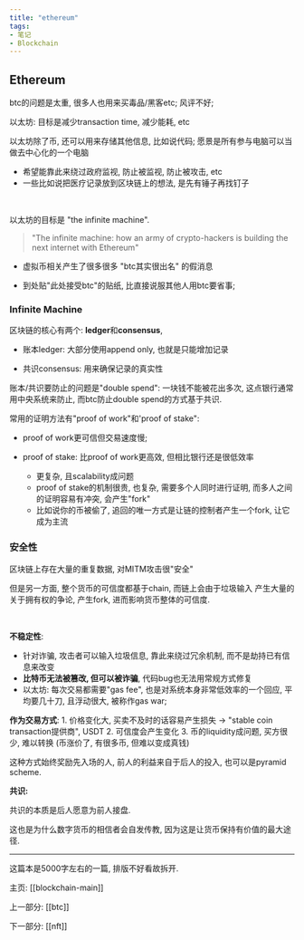 ```yaml
---
title: "ethereum"
tags:
- 笔记
- Blockchain
---
```


## Ethereum

btc的问题是太重, 很多人也用来买毒品/黑客etc; 风评不好;

以太坊: 目标是减少transaction time, 减少能耗, etc

以太坊除了币, 还可以用来存储其他信息, 比如说代码; 愿景是所有参与电脑可以当做去中心化的一个电脑
- 希望能靠此来绕过政府监视, 防止被监视, 防止被攻击, etc
- 一些比如说把医疗记录放到区块链上的想法, 是先有锤子再找钉子

<br>

以太坊的目标是 "the infinite machine".

>"The infinite machine: how an army of crypto-hackers is building the next internet with Ethereum"

- 虚拟币相关产生了很多很多 "btc其实很出名" 的假消息

- 到处贴"此处接受btc"的贴纸, 比直接说服其他人用btc要省事; 



### Infinite Machine

区块链的核心有两个: **ledger**和**consensus**, 

- 账本ledger: 大部分使用append only, 也就是只能增加记录

- 共识consensus: 用来确保记录的真实性

账本/共识要防止的问题是"double spend": 一块钱不能被花出多次, 这点银行通常用中央系统来防止, 而btc防止double spend的方式基于共识.

常用的证明方法有"proof of work"和'proof of stake":

- proof of work更可信但交易速度慢; 

- proof of stake: 比proof of work更高效, 但相比银行还是很低效率
	- 更复杂, 且scalability成问题
	- proof of stake的机制很贵, 也复杂, 需要多个人同时进行证明, 而多人之间的证明容易有冲突, 会产生"fork"
	- 比如说你的币被偷了, 追回的唯一方式是让链的控制者产生一个fork, 让它成为主流



### 安全性

区块链上存在大量的重复数据, 对MITM攻击很"安全"

但是另一方面, 整个货币的可信度都基于chain, 而链上会由于垃圾输入 产生大量的关于拥有权的争论, 产生fork, 进而影响货币整体的可信度.

<br>

**不稳定性**:

- 针对诈骗, 攻击者可以输入垃圾信息, 靠此来绕过冗余机制, 而不是劫持已有信息来改变
- **比特币无法被篡改, 但可以被诈骗**, 代码bug也无法用常规方式修复
- 以太坊: 每次交易都需要"gas fee", 也是对系统本身非常低效率的一个回应, 平均要几十刀, 且浮动很大, 被称作gas war;

**作为交易方式**: 
 	1. 价格变化大, 买卖不及时的话容易产生损失 -> "stable coin transaction提供商", USDT
 	2. 可信度会产生变化
 	3. 币的liquidity成问题, 买方很少, 难以转换 (币涨价了, 有很多币, 但难以变成真钱)

这种方式始终奖励先入场的人, 前人的利益来自于后人的投入, 也可以是pyramid scheme.



**共识:**

共识的本质是后人愿意为前人接盘.

这也是为什么数字货币的相信者会自发传教, 因为这是让货币保持有价值的最大途径.

---

这篇本是5000字左右的一篇, 排版不好看故拆开.

主页: [[blockchain-main]]

上一部分: [[btc]]

下一部分: [[nft]]